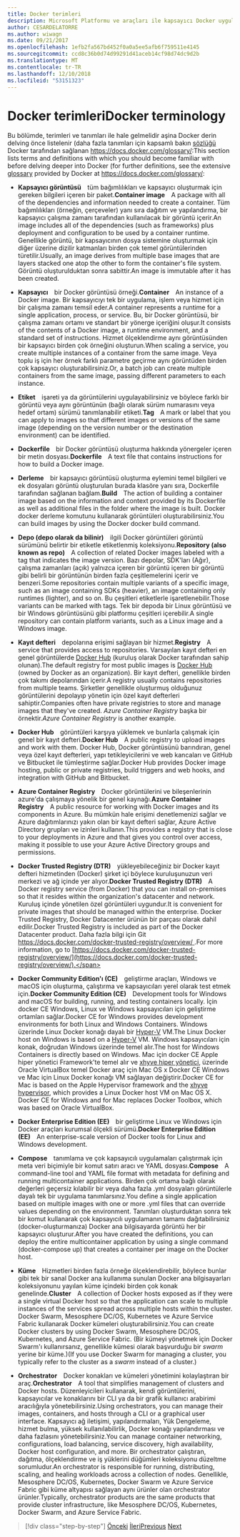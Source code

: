 ```yaml
---
title: Docker terimleri
description: Microsoft Platformu ve araçları ile kapsayıcı Docker uygulaması yaşam
author: CESARDELATORRE
ms.author: wiwagn
ms.date: 09/21/2017
ms.openlocfilehash: 1efb2fa567bd452f0a0a5ee5afb6f759511e4145
ms.sourcegitcommit: ccd8c36b0d74d99291d41aceb14cf98d74dc9d2b
ms.translationtype: MT
ms.contentlocale: tr-TR
ms.lasthandoff: 12/10/2018
ms.locfileid: "53151323"
---
```

# <a name="docker-terminology"></a><span data-ttu-id="28241-103">Docker terimleri</span><span class="sxs-lookup"><span data-stu-id="28241-103">Docker terminology</span></span>

<span data-ttu-id="28241-104">Bu bölümde, terimleri ve tanımları ile hale gelmelidir aşina Docker derin delving önce listelenir (daha fazla tanımları için kapsamlı bakın [sözlüğü](https://docs.docker.com/glossary/) Docker tarafından sağlanan <https://docs.docker.com/glossary/>:</span><span class="sxs-lookup"><span data-stu-id="28241-104">This section lists terms and definitions with which you should become familiar with before delving deeper into Docker (for further definitions, see the extensive [glossary](https://docs.docker.com/glossary/) provided by Docker at <https://docs.docker.com/glossary/>:</span></span>

-   <span data-ttu-id="28241-105">**Kapsayıcı görüntüsü** tüm bağımlılıkları ve kapsayıcı oluşturmak için gereken bilgileri içeren bir paket.</span><span class="sxs-lookup"><span data-stu-id="28241-105">**Container image** A package with all of the dependencies and information needed to create a container.</span></span> <span data-ttu-id="28241-106">Tüm bağımlılıkları (örneğin, çerçeveler) yanı sıra dağıtım ve yapılandırma, bir kapsayıcı çalışma zamanı tarafından kullanılacak bir görüntü içerir.</span><span class="sxs-lookup"><span data-stu-id="28241-106">An image includes all of the dependencies (such as frameworks) plus deployment and configuration to be used by a container runtime.</span></span> <span data-ttu-id="28241-107">Genellikle görüntü, bir kapsayıcının dosya sistemine oluşturmak için diğer üzerine dizilir katmanları birden çok temel görüntülerinden türetilir.</span><span class="sxs-lookup"><span data-stu-id="28241-107">Usually, an image derives from multiple base images that are layers stacked one atop the other to form the container's file system.</span></span> <span data-ttu-id="28241-108">Görüntü oluşturulduktan sonra sabittir.</span><span class="sxs-lookup"><span data-stu-id="28241-108">An image is immutable after it has been created.</span></span>

-   <span data-ttu-id="28241-109">**Kapsayıcı** bir Docker görüntüsü örneği.</span><span class="sxs-lookup"><span data-stu-id="28241-109">**Container** An instance of a Docker image.</span></span> <span data-ttu-id="28241-110">Bir kapsayıcıyı tek bir uygulama, işlem veya hizmet için bir çalışma zamanı temsil eder.</span><span class="sxs-lookup"><span data-stu-id="28241-110">A container represents a runtime for a single application, process, or service.</span></span> <span data-ttu-id="28241-111">Bu, bir Docker görüntüsü, bir çalışma zamanı ortamı ve standart bir yönerge içeriğini oluşur.</span><span class="sxs-lookup"><span data-stu-id="28241-111">It consists of the contents of a Docker image, a runtime environment, and a standard set of instructions.</span></span> <span data-ttu-id="28241-112">Hizmet ölçeklendirme aynı görüntüsünden bir kapsayıcı birden çok örneğini oluşturun.</span><span class="sxs-lookup"><span data-stu-id="28241-112">When scaling a service, you create multiple instances of a container from the same image.</span></span> <span data-ttu-id="28241-113">Veya toplu iş için her örnek farklı parametre geçirme aynı görüntüden birden çok kapsayıcı oluşturabilirsiniz.</span><span class="sxs-lookup"><span data-stu-id="28241-113">Or, a batch job can create multiple containers from the same image, passing different parameters to each instance.</span></span>

-   <span data-ttu-id="28241-114">**Etiket** işareti ya da görüntülerini uygulayabilirsiniz ve böylece farklı bir görüntü veya aynı görüntünün (bağlı olarak sürüm numarasını veya hedef ortam) sürümü tanımlanabilir etiketi.</span><span class="sxs-lookup"><span data-stu-id="28241-114">**Tag** A mark or label that you can apply to images so that different images or versions of the same image (depending on the version number or the destination environment) can be identified.</span></span>

-   <span data-ttu-id="28241-115">**Dockerfile** bir Docker görüntüsü oluşturma hakkında yönergeler içeren bir metin dosyası.</span><span class="sxs-lookup"><span data-stu-id="28241-115">**Dockerfile** A text file that contains instructions for how to build a Docker image.</span></span>

-   <span data-ttu-id="28241-116">**Derleme** bir kapsayıcı görüntüsü oluşturma eylemini temel bilgileri ve ek dosyaları görüntü oluşturulan burada klasöre yanı sıra, Dockerfile tarafından sağlanan bağlam.</span><span class="sxs-lookup"><span data-stu-id="28241-116">**Build** The action of building a container image based on the information and context provided by its Dockerfile as well as additional files in the folder where the image is built.</span></span> <span data-ttu-id="28241-117">Docker docker derleme komutunu kullanarak görüntüleri oluşturabilirsiniz.</span><span class="sxs-lookup"><span data-stu-id="28241-117">You can build images by using the Docker docker build command.</span></span>

-   <span data-ttu-id="28241-118">**Depo (depo olarak da bilinir)** ilgili Docker görüntüleri görüntü sürümünü belirtir bir etiketle etiketlenmiş koleksiyonu.</span><span class="sxs-lookup"><span data-stu-id="28241-118">**Repository (also known as repo)** A collection of related Docker images labeled with a tag that indicates the image version.</span></span> <span data-ttu-id="28241-119">Bazı depolar, SDK'ları (Ağır), çalışma zamanları (açık) yalnızca içeren bir görüntü içeren bir görüntü gibi belirli bir görüntünün birden fazla çeşitlemelerini içerir ve benzeri.</span><span class="sxs-lookup"><span data-stu-id="28241-119">Some repositories contain multiple variants of a specific image, such as an image containing SDKs (heavier), an image containing only runtimes (lighter), and so on.</span></span> <span data-ttu-id="28241-120">Bu çeşitleri etiketlerle işaretlenebilir.</span><span class="sxs-lookup"><span data-stu-id="28241-120">Those variants can be marked with tags.</span></span> <span data-ttu-id="28241-121">Tek bir depoda bir Linux görüntüsü ve bir Windows görüntüsünü gibi platformu çeşitleri içerebilir.</span><span class="sxs-lookup"><span data-stu-id="28241-121">A single repository can contain platform variants, such as a Linux image and a Windows image.</span></span>

-   <span data-ttu-id="28241-122">**Kayıt defteri** depolarına erişimi sağlayan bir hizmet.</span><span class="sxs-lookup"><span data-stu-id="28241-122">**Registry** A service that provides access to repositories.</span></span> <span data-ttu-id="28241-123">Varsayılan kayıt defteri en genel görüntülerde [Docker Hub](https://hub.docker.com/) (kuruluş olarak Docker tarafından sahip olunan).</span><span class="sxs-lookup"><span data-stu-id="28241-123">The default registry for most public images is [Docker Hub](https://hub.docker.com/) (owned by Docker as an organization).</span></span> <span data-ttu-id="28241-124">Bir kayıt defteri, genellikle birden çok takımı depolarından içerir.</span><span class="sxs-lookup"><span data-stu-id="28241-124">A registry usually contains repositories from multiple teams.</span></span> <span data-ttu-id="28241-125">Şirketler genellikle oluşturmuş olduğunuz görüntülerini depolayıp yönetin için özel kayıt defterleri sahiptir.</span><span class="sxs-lookup"><span data-stu-id="28241-125">Companies often have private registries to store and manage images that they've created.</span></span> <span data-ttu-id="28241-126">*Azure Container Registry* başka bir örnektir.</span><span class="sxs-lookup"><span data-stu-id="28241-126">*Azure Container Registry* is another example.</span></span>

-   <span data-ttu-id="28241-127">**Docker Hub** görüntüleri karşıya yüklemek ve bunlarla çalışmak için genel bir kayıt defteri.</span><span class="sxs-lookup"><span data-stu-id="28241-127">**Docker Hub** A public registry to upload images and work with them.</span></span> <span data-ttu-id="28241-128">Docker Hub, Docker görüntüsünü barındıran, genel veya özel kayıt defterleri, yapı tetikleyicilerini ve web kancaları ve GitHub ve Bitbucket ile tümleştirme sağlar.</span><span class="sxs-lookup"><span data-stu-id="28241-128">Docker Hub provides Docker image hosting, public or private registries, build triggers and web hooks, and integration with GitHub and Bitbucket.</span></span>

-   <span data-ttu-id="28241-129">**Azure Container Registry** Docker görüntülerini ve bileşenlerinin azure'da çalışmaya yönelik bir genel kaynağı.</span><span class="sxs-lookup"><span data-stu-id="28241-129">**Azure Container Registry** A public resource for working with Docker images and its components in Azure.</span></span> <span data-ttu-id="28241-130">Bu mümkün hale erişimi denetlemenizi sağlar ve Azure dağıtımlarınızı yakın olan bir kayıt defteri sağlar, Azure Active Directory grupları ve izinleri kullanın.</span><span class="sxs-lookup"><span data-stu-id="28241-130">This provides a registry that is close to your deployments in Azure and that gives you control over access, making it possible to use your Azure Active Directory groups and permissions.</span></span>

-   <span data-ttu-id="28241-131">**Docker Trusted Registry (DTR)** yükleyebileceğiniz bir Docker kayıt defteri hizmetinden (Docker) şirket içi böylece kuruluşunuzun veri merkezi ve ağ içinde yer alıyor.</span><span class="sxs-lookup"><span data-stu-id="28241-131">**Docker Trusted Registry (DTR)** A Docker registry service (from Docker) that you can install on-premises so that it resides within the organization's datacenter and network.</span></span> <span data-ttu-id="28241-132">Kuruluş içinde yönetilen özel görüntüleri uygundur.</span><span class="sxs-lookup"><span data-stu-id="28241-132">It is convenient for private images that should be managed within the enterprise.</span></span> <span data-ttu-id="28241-133">Docker Trusted Registry, Docker Datacenter ürünün bir parçası olarak dahil edilir.</span><span class="sxs-lookup"><span data-stu-id="28241-133">Docker Trusted Registry is included as part of the Docker Datacenter product.</span></span> <span data-ttu-id="28241-134">Daha fazla bilgi için Git [ https://docs.docker.com/docker-trusted-registry/overview/ ](https://docs.docker.com/docker-trusted-registry/overview/).</span><span class="sxs-lookup"><span data-stu-id="28241-134">For more information, go to [https://docs.docker.com/docker-trusted-registry/overview/](https://docs.docker.com/docker-trusted-registry/overview/).</span></span>

-   <span data-ttu-id="28241-135">**Docker Community Edition'ı (CE)** geliştirme araçları, Windows ve macOS için oluşturma, çalıştırma ve kapsayıcıları yerel olarak test etmek için.</span><span class="sxs-lookup"><span data-stu-id="28241-135">**Docker Community Edition (CE)** Development tools for Windows and macOS for building, running, and testing containers locally.</span></span> <span data-ttu-id="28241-136">İçin docker CE Windows, Linux ve Windows kapsayıcıları için geliştirme ortamları sağlar.</span><span class="sxs-lookup"><span data-stu-id="28241-136">Docker CE for Windows provides development environments for both Linux and Windows Containers.</span></span> <span data-ttu-id="28241-137">Windows üzerinde Linux Docker konağı dayalı bir [Hyper-V](https://www.microsoft.com/en-us/server-cloud/solutions/virtualization.aspx) VM.</span><span class="sxs-lookup"><span data-stu-id="28241-137">The Linux Docker host on Windows is based on a [Hyper-V](https://www.microsoft.com/en-us/server-cloud/solutions/virtualization.aspx) VM.</span></span> <span data-ttu-id="28241-138">Windows kapsayıcıları için konak, doğrudan Windows üzerinde temel alır.</span><span class="sxs-lookup"><span data-stu-id="28241-138">The host for Windows Containers is directly based on Windows.</span></span> <span data-ttu-id="28241-139">Mac için docker CE Apple hiper yönetici Framework'te temel alır ve [xhyve hiper yönetici](https://github.com/mist64/xhyve), üzerinde Oracle VirtualBox temel Docker araç için Mac OS x Docker CE Windows ve Mac için Linux Docker konağı VM sağlayan değiştirir.</span><span class="sxs-lookup"><span data-stu-id="28241-139">Docker CE for Mac is based on the Apple Hypervisor framework and the [xhyve hypervisor](https://github.com/mist64/xhyve), which provides a Linux Docker host VM on Mac OS X. Docker CE for Windows and for Mac replaces Docker Toolbox, which was based on Oracle VirtualBox.</span></span>

-   <span data-ttu-id="28241-140">**Docker Enterprise Edition (EE)** bir geliştirme Linux ve Windows için Docker araçları kurumsal ölçekli sürümü.</span><span class="sxs-lookup"><span data-stu-id="28241-140">**Docker Enterprise Edition (EE)** An enterprise-scale version of Docker tools for Linux and Windows development.</span></span>

-   <span data-ttu-id="28241-141">**Compose** tanımlama ve çok kapsayıcılı uygulamaları çalıştırmak için meta veri biçimiyle bir komut satırı aracı ve YAML dosyası.</span><span class="sxs-lookup"><span data-stu-id="28241-141">**Compose** A command-line tool and YAML file format with metadata for defining and running multicontainer applications.</span></span> <span data-ttu-id="28241-142">Birden çok ortama bağlı olarak değerleri geçersiz kılabilir bir veya daha fazla .yml dosyaları görüntülerle dayalı tek bir uygulama tanımlarsınız.</span><span class="sxs-lookup"><span data-stu-id="28241-142">You define a single application based on multiple images with one or more .yml files that can override values depending on the environment.</span></span> <span data-ttu-id="28241-143">Tanımları oluşturduktan sonra tek bir komut kullanarak çok kapsayıcılı uygulamanın tamamı dağıtabilirsiniz (docker-oluşturmanıza) Docker ana bilgisayarda görüntü her bir kapsayıcı oluşturur.</span><span class="sxs-lookup"><span data-stu-id="28241-143">After you have created the definitions, you can deploy the entire multicontainer application by using a single command (docker-compose up) that creates a container per image on the Docker host.</span></span>

-   <span data-ttu-id="28241-144">**Küme** Hizmetleri birden fazla örneğe ölçeklendirebilir, böylece bunlar gibi tek bir sanal Docker ana kullanıma sunulan Docker ana bilgisayarları koleksiyonunu yayılan küme içindeki birden çok konak genelinde.</span><span class="sxs-lookup"><span data-stu-id="28241-144">**Cluster** A collection of Docker hosts exposed as if they were a single virtual Docker host so that the application can scale to multiple instances of the services spread across multiple hosts within the cluster.</span></span> <span data-ttu-id="28241-145">Docker Swarm, Mesosphere DC/OS, Kubernetes ve Azure Service Fabric kullanarak Docker kümeleri oluşturabilirsiniz.</span><span class="sxs-lookup"><span data-stu-id="28241-145">You can create Docker clusters by using Docker Swarm, Mesosphere DC/OS, Kubernetes, and Azure Service Fabric.</span></span> <span data-ttu-id="28241-146">(Bir kümeyi yönetmek için Docker Swarm'ı kullanırsanız, genellikle kümesi olarak başvurduğu bir *swarm* yerine bir küme.)</span><span class="sxs-lookup"><span data-stu-id="28241-146">(If you use Docker Swarm for managing a cluster, you typically refer to the cluster as a *swarm* instead of a cluster.)</span></span>

-   <span data-ttu-id="28241-147">**Orchestrator** Docker konakları ve kümeleri yönetimini kolaylaştıran bir araç.</span><span class="sxs-lookup"><span data-stu-id="28241-147">**Orchestrator** A tool that simplifies management of clusters and Docker hosts.</span></span> <span data-ttu-id="28241-148">Düzenleyicileri kullanarak, kendi görüntülerini, kapsayıcılar ve konaklarını bir CLI ya da bir grafik kullanıcı arabirimi aracılığıyla yönetebilirsiniz.</span><span class="sxs-lookup"><span data-stu-id="28241-148">Using orchestrators, you can manage their images, containers, and hosts through a CLI or a graphical user interface.</span></span> <span data-ttu-id="28241-149">Kapsayıcı ağ iletişimi, yapılandırmaları, Yük Dengeleme, hizmet bulma, yüksek kullanılabilirlik, Docker konağı yapılandırması ve daha fazlasını yönetebilirsiniz.</span><span class="sxs-lookup"><span data-stu-id="28241-149">You can manage container networking, configurations, load balancing, service discovery, high availability, Docker host configuration, and more.</span></span> <span data-ttu-id="28241-150">Bir orchestrator çalıştıran, dağıtma, ölçeklendirme ve iş yüklerini düğümleri koleksiyonu düzeltme sorumludur.</span><span class="sxs-lookup"><span data-stu-id="28241-150">An orchestrator is responsible for running, distributing, scaling, and healing workloads across a collection of nodes.</span></span> <span data-ttu-id="28241-151">Genellikle, Mesosphere DC/OS, Kubernetes, Docker Swarm ve Azure Service Fabric gibi küme altyapısı sağlayan aynı ürünler olan orchestrator ürünler.</span><span class="sxs-lookup"><span data-stu-id="28241-151">Typically, orchestrator products are the same products that provide cluster infrastructure, like Mesosphere DC/OS, Kubernetes, Docker Swarm, and Azure Service Fabric.</span></span>

>[!div class="step-by-step"]
><span data-ttu-id="28241-152">[Önceki](what-is-docker.md)
>[İleri](docker-containers-images-and-registries.md)</span><span class="sxs-lookup"><span data-stu-id="28241-152">[Previous](what-is-docker.md)
[Next](docker-containers-images-and-registries.md)</span></span>